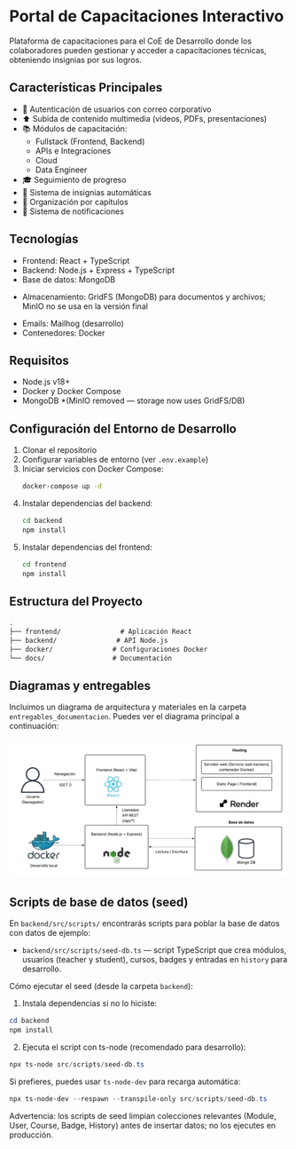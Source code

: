 # Portal de Capacitaciones Interactivo

Plataforma de capacitaciones para el CoE de Desarrollo donde los colaboradores pueden gestionar y acceder a capacitaciones técnicas, obteniendo insignias por sus logros.

## Características Principales

- 👤 Autenticación de usuarios con correo corporativo
- ⬆️ Subida de contenido multimedia (videos, PDFs, presentaciones)
- 📚 Módulos de capacitación:
  - Fullstack (Frontend, Backend)
  - APIs e Integraciones
  - Cloud
  - Data Engineer
- 🎓 Seguimiento de progreso
- 🏅 Sistema de insignias automáticas
- 📑 Organización por capítulos
- 🔔 Sistema de notificaciones

## Tecnologías

- Frontend: React + TypeScript
- Backend: Node.js + Express + TypeScript
- Base de datos: MongoDB
* Almacenamiento: GridFS (MongoDB) para documentos y archivos; MinIO no se usa en la versión final
- Emails: Mailhog (desarrollo)
- Contenedores: Docker

## Requisitos

- Node.js v18+
- Docker y Docker Compose
- MongoDB
*(MinIO removed — storage now uses GridFS/DB)

## Configuración del Entorno de Desarrollo

1. Clonar el repositorio
2. Configurar variables de entorno (ver `.env.example`)
3. Iniciar servicios con Docker Compose:
   ```bash
   docker-compose up -d
   ```
4. Instalar dependencias del backend:
   ```bash
   cd backend
   npm install
   ```
5. Instalar dependencias del frontend:
   ```bash
   cd frontend
   npm install
   ```

## Estructura del Proyecto

```
.
├── frontend/               # Aplicación React
├── backend/               # API Node.js
├── docker/               # Configuraciones Docker
└── docs/                 # Documentación
```

## Diagramas y entregables

Incluimos un diagrama de arquitectura y materiales en la carpeta `entregables_documentacion`. Puedes ver el diagrama principal a continuación:

![Diagrama de arquitectura](./entregables_documentacion/Diagrama%20arquitectura%20Kata.png)

## Scripts de base de datos (seed)

En `backend/src/scripts/` encontrarás scripts para poblar la base de datos con datos de ejemplo:

- `backend/src/scripts/seed-db.ts` — script TypeScript que crea módulos, usuarios (teacher y student), cursos, badges y entradas en `history` para desarrollo.

Cómo ejecutar el seed (desde la carpeta `backend`):

1. Instala dependencias si no lo hiciste:

```powershell
cd backend
npm install
```

2. Ejecuta el script con ts-node (recomendado para desarrollo):

```powershell
npx ts-node src/scripts/seed-db.ts
```

Si prefieres, puedes usar `ts-node-dev` para recarga automática:

```powershell
npx ts-node-dev --respawn --transpile-only src/scripts/seed-db.ts
```

Advertencia: los scripts de seed limpian colecciones relevantes (Module, User, Course, Badge, History) antes de insertar datos; no los ejecutes en producción.